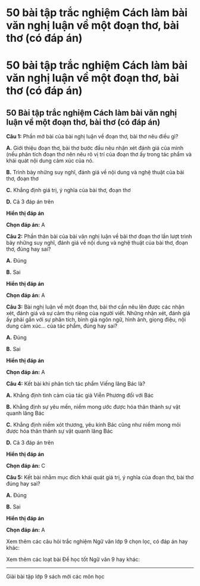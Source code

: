 # 50 bài tập trắc nghiệm Cách làm bài văn nghị luận về một đoạn thơ, bài thơ (có đáp án)

# 50 bài tập trắc nghiệm Cách làm bài văn nghị luận về một đoạn thơ, bài thơ (có đáp án)

## 50 Bài tập trắc nghiệm Cách làm bài văn nghị luận về một đoạn thơ, bài thơ (có đáp án)

**Câu 1:** Phần mở bài của bài nghị luận về đoạn thơ, bài thơ nêu điều gì?

**A.** Giới thiệu đoạn thơ, bài thơ bước đầu nêu nhận xét đánh giá của mình (nếu phân tích đoạn thơ nên nêu rõ vị trí của đoạn thơ ấy trong tác phẩm và khái quát nội dung cảm xúc của nó.

**B.** Trình bày những suy nghĩ, đánh giá về nội dung và nghệ thuật của bài thơ, đoạn thơ

**C.** Khẳng định giá trị, ý nghĩa của bài thơ, đoạn thơ

**D.** Cả 3 đáp án trên

**Hiển thị đáp án**

**Chọn đáp án:** A

**Câu 2:** Phần thân bài của bài văn nghị luận về bài thơ đoạn thơ lần lượt trình bày những suy nghĩ, đánh giá về nội dung và nghệ thuật của bài thơ, đoạn thơ, đúng hay sai?

**A.** Đúng

**B.** Sai

**Hiển thị đáp án**

**Chọn đáp án:** A

**Câu 3:** Bài nghị luận về một đoạn thơ, bài thơ cần nêu lên được các nhận xét, đánh giá và sự cảm thụ riêng của người viết. Những nhận xét, đánh giá ấy phải gắn với sự phân tích, bình giá ngôn ngữ, hình ảnh, giọng điệu, nội dung cảm xúc… của tác phẩm, đúng hay sai?

**A.** Đúng

**B.** Sai

**Hiển thị đáp án**

**Chọn đáp án:** A

**Câu 4:** Kết bài khi phân tích tác phẩm Viếng lăng Bác là?

**A.** Khẳng định tình cảm của tác giả Viễn Phương đối với Bác

**B.** Khẳng định sự yêu mến, niềm mong ước được hóa thân thành sự vật quanh lăng Bác

**C.** Khẳng định niềm xót thương, yêu kính Bác cũng như niềm mong mỏi được hóa thân thành sự vật quanh lăng Bác

**D.** Cả 3 đáp án trên

**Hiển thị đáp án**

**Chọn đáp án:** C

**Câu 5:** Kết bài nhằm mục đích khái quát giá trị, ý nghĩa của đoạn thơ, bài thơ đúng hay sai?

**A.** Đúng

**B.** Sai

**Hiển thị đáp án**

**Chọn đáp án:** A

Xem thêm các câu hỏi trắc nghiệm Ngữ văn lớp 9 chọn lọc, có đáp án hay khác:

Xem thêm các loạt bài Để học tốt Ngữ văn 9 hay khác:

* * *

Giải bài tập lớp 9 sách mới các môn học
